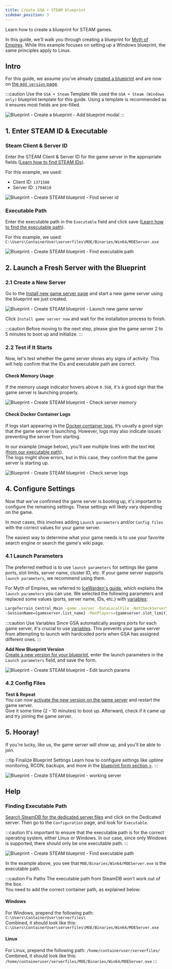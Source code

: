 ```yaml
---
title: Create GSA + STEAM blueprint
sidebar_position: 3
---
```



Learn how to create a blueprint for STEAM games.

In this guide, we'll walk you through creating a blueprint for [Myth of Empires](https://store.steampowered.com/app/1371580/Myth_of_Empires/). While this example focuses on setting up a Windows blueprint, the same principles apply to Linux.

## Intro

For this guide, we assume you've already [created a blueprint](/dashboard/blueprints/create_and_manage_blueprints#create-a-blueprint) and are now on [the `Add version` page](/dashboard/blueprints/create_and_manage_blueprints#add-version).

:::caution Use the `GSA + Steam` Template
We used the `GSA + Steam (Windows only)` blueprint template for this guide. Using a template is recommended as it ensures most fields are pre-filled.

![Blueprint - Create a blueprint - Add blueprint modal](/img/dashboard/blueprint/create_blueprint/create_blueprint_modal.jpg)
:::

## 1. Enter STEAM ID & Executable

### Steam Client & Server ID

Enter the STEAM Client & Server ID for the game server in the appropriate fields ([Learn how to find STEAM IDs](/dashboard/blueprints/create_and_manage_blueprints#finding-steam-ids)).

For this example, we used:
- Client ID: `1371580`
- Server ID: `1794810`

![Blueprint - Create STEAM blueprint - Find server id](/img/dashboard/blueprint/create_steam_blueprint/enter_steam_ids.jpg)

### Executable Path

Enter the executable path in the `Executable` field and click save ([Learn how to find the executable path](/dashboard/blueprints/how-to/create_steam_blueprint#finding-executable-path)).

For this example, we used:\
`C:\Users\ContainerUser\serverfiles\MOE/Binaries/Win64/MOEServer.exe`

![Blueprint - Create STEAM blueprint - Find executable path](/img/dashboard/blueprint/create_steam_blueprint/enter_executable.jpg)

## 2. Launch a Fresh Server with the Blueprint

### 2.1 Create a New Server

Go to the [Install new game server page](https://dash.gameserverapp.com/order/gameserver/machine) and start a new game server using the blueprint we just created.

![Blueprint - Create STEAM blueprint - Launch new game server](/img/dashboard/blueprint/create_steam_blueprint/launch_server.jpg)

Click `Install game server now` and wait for the installation process to finish.

:::caution
Before moving to the next step, please give the game server 2 to 5 minutes to boot up and initialize.
:::

### 2.2 Test if It Starts

Now, let's test whether the game server shows any signs of activity. This will help confirm that the IDs and executable path are correct.

#### Check Memory Usage

If the memory usage indicator hovers above `0.5GB`, it's a good sign that the game server is launching properly.

![Blueprint - Create STEAM blueprint - Check server memory](/img/dashboard/blueprint/create_steam_blueprint/check_server_memory.jpg)

#### Check Docker Container Logs

If logs start appearing in the [Docker container logs](/dashboard/game_servers/getting_started#logs), it’s usually a good sign that the game server is launching. However, logs may also indicate issues preventing the server from starting.

In our example (image below), you'll see multiple lines with the text `MOE` ([from our executable path](/dashboard/blueprints/how-to/create_steam_blueprint#executable-path)).\
The logs might show errors, but in this case, they confirm that the game server is starting up.

![Blueprint - Create STEAM blueprint - Check server logs](/img/dashboard/blueprint/create_steam_blueprint/check_server_logs.jpg)

## 4. Configure Settings

Now that we've confirmed the game server is booting up, it's important to configure the remaining settings. These settings will likely vary depending on the game.

In most cases, this involves adding `Launch parameters` and/or `Config files` with the correct values for your game server.

The easiest way to determine what your game needs is to use your favorite search engine or search the game's wiki page.

### 4.1 Launch Parameters

The preferred method is to use `launch parameters` for settings like game ports, slot limits, server name, cluster ID, etc. If your game server supports `launch parameters`, we recommend using them.

For Myth of Empires, we referred to [IceWarden's guide](https://steamcommunity.com/sharedfiles/filedetails/?id=3169663150#6901124), which explains the `launch parameters` you can use. We selected the following parameters and replaced some values (ports, server name, IDs, etc.) with [variables](/dashboard/blueprints/variables):


```bash
LargeTerrain_Central_Main -game -server -DataLocalFile -NotCheckServerSteamAuth -PrivateServer -MultiHome=0.0.0.0 -OutAddress={machine.ip}
-SessionName={gameserver.list_name} -MaxPlayers={gameserver.slot_limit} -ClusterId={cluster.id} -Port={gameserver.game_port} -QueryPort={gameserver.query_port}
```
:::caution Use Variables
Since GSA automatically assigns ports for each game server, it's crucial to use [variables](/dashboard/blueprints/variables). This prevents your game server from attempting to launch with hardcoded ports when GSA has assigned different ones.
:::

**Add New Blueprint Version**\
[Create a new version for your blueprint](/dashboard/blueprints/create_and_manage_blueprints#add-version), enter the launch parameters in the `Launch parameters` field, and save the form.

![Blueprint - Create STEAM blueprint - Edit launch params](/img/dashboard/blueprint/create_steam_blueprint/edit_launch_params.jpg)

### 4.2 Config Files


**Test & Repeat**\
You can now [activate the new version on the game server](/dashboard/blueprints/getting_started#activate-blueprint-version) and restart the game server.\
Give it some time (2 - 10 minutes) to boot up. Afterward, check if it came up and try joining the game server.

## 5. Hooray!
If you're lucky, like us, the game server will show up, and you'll be able to join.

:::tip Finalize Blueprint Settings
Learn how to configure settings like uptime monitoring, RCON, backups, and more in the [blueprint form section >](/dashboard/blueprints/create_and_manage_blueprints#blueprint-form).
:::

![Blueprint - Create STEAM blueprint - working server](/img/dashboard/blueprint/create_steam_blueprint/working_server.jpg)

## Help


### Finding Executable Path
[Search SteamDB for the dedicated server files](/dashboard/blueprints/how-to/create_steam_blueprint#search-steamdb) and click on the Dedicated server. Then go to the `Configuration` page, and look for `Executable`.

:::caution
It's important to ensure that the executable path is for the correct operating system, either Linux or Windows. In our case, since only Windows is supported, there should only be one executable path.
:::

![Blueprint - Create STEAM blueprint - Find executable path](/img/dashboard/blueprint/create_steam_blueprint/steamdb_executable.jpg)

In the example above, you see that `MOE/Binaries/Win64/MOEServer.exe` is the executable path.

:::caution Fix Paths
The executable path from SteamDB won't work out of the box.\
You need to add the correct container path, as explained below:

#### Windows
For Windows, prepend the following path: `C:\Users\ContainerUser\serverfiles\`\
Combined, it should look like this:\
`C:\Users\ContainerUser\serverfiles\MOE/Binaries/Win64/MOEServer.exe`

#### Linux
For Linux, prepend the following path: `/home/containeruser/serverfiles/`\
Combined, it should look like this:\
`/home/containeruser/serverfiles/MOE/Binaries/Win64/MOEServer.exe`
:::
